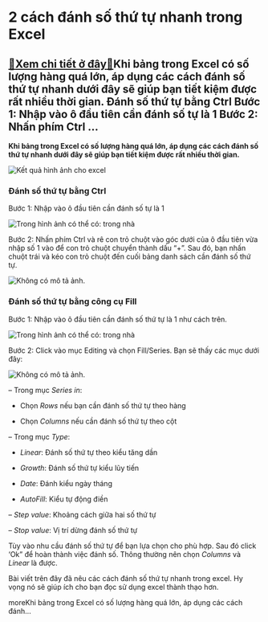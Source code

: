 2 cách đánh số thứ tự nhanh trong Excel
=======================================

[:gift:Xem chi tiết ở đây:gift:](https://hddtvn.com/2-cach-danh-so-thu-tu-nhanh-trong-excel/)Khi bảng trong Excel có số lượng hàng quá lớn, áp dụng các cách đánh số thứ tự nhanh dưới đây sẽ giúp bạn tiết kiệm được rất nhiều thời gian. Đánh số thứ tự bằng Ctrl Bước 1: Nhập vào ô đầu tiên cần đánh số tự là 1 Bước 2: Nhấn phím Ctrl …
-----------------------------------------------------------------------------------------------------------------------------------------------------------------------------------------------------------------------------------------------

**Khi bảng trong Excel có số lượng hàng quá lớn, áp dụng các cách đánh số thứ tự nhanh dưới đây sẽ giúp bạn tiết kiệm được rất nhiều thời gian.**


![Kết quả hình ảnh cho excel](https://hddtvn.com/wp-content/uploads/2021/01/excel-2016.png)


### Đánh số thứ tự bằng Ctrl


Bước 1: Nhập vào ô đầu tiên cần đánh số tự là 1


![Trong hình ảnh có thể có: trong nhà](https://scontent.fhan2-1.fna.fbcdn.net/v/t1.0-9/78656081_162346601528642_1580661678482128896_n.jpg?_nc_cat=103&_nc_ohc=NUtadtNnOMoAQnAWCP3oSuPOf7KMxB6KuMk53mCmwGYvDdSgg55TwMLJw&_nc_ht=scontent.fhan2-1.fna&oh=ede37ac9e6f7fa7f1502b25cd1c3ed80&oe=5E782525)


Bước 2: Nhấn phím Ctrl và rê con trỏ chuột vào góc dưới của ô đầu tiên vừa nhập số 1 vào để con trỏ chuột chuyển thành dấu “+”. Sau đó, bạn nhấn chuột trái và kéo con trỏ chuột đến cuối bảng danh sách cần đánh số thứ tự.


![Không có mô tả ảnh.](https://scontent.fhan2-2.fna.fbcdn.net/v/t1.0-9/79773950_162346644861971_7052236798524653568_n.jpg?_nc_cat=110&_nc_ohc=3wTWNaq5Cd8AQnhPc-dWdw2RLLtrUzZ4O7C6rmqVaeN6a87Q_pxBlzwiw&_nc_ht=scontent.fhan2-2.fna&oh=d8ea53c69195828a4f8bdb49506ab2a7&oe=5E7607C4)


### Đánh số thứ tự bằng công cụ Fill


Bước 1: Nhập vào ô đầu tiên cần đánh số thứ tự là 1 như cách trên.


![Trong hình ảnh có thể có: trong nhà](https://scontent.fhan2-1.fna.fbcdn.net/v/t1.0-9/78656081_162346601528642_1580661678482128896_n.jpg?_nc_cat=103&_nc_ohc=NUtadtNnOMoAQnAWCP3oSuPOf7KMxB6KuMk53mCmwGYvDdSgg55TwMLJw&_nc_ht=scontent.fhan2-1.fna&oh=ede37ac9e6f7fa7f1502b25cd1c3ed80&oe=5E782525)


Bước 2: Click vào mục Editing và chọn Fill/Series. Bạn sẽ thấy các mục dưới đây:


![Không có mô tả ảnh.](https://scontent.fhan2-3.fna.fbcdn.net/v/t1.0-9/78290381_162346664861969_4302314829697253376_n.jpg?_nc_cat=108&_nc_ohc=sZWBoS9DUrwAQmaKLEDyK2YzEI085fWpZSid6lqvvuDONm6Pt0hZGVDgQ&_nc_ht=scontent.fhan2-3.fna&oh=27f3b1bc93d3b5482e10cc013ca16b61&oe=5E67D8EE)


– Trong mục *Series in*:  

+ Chọn *Rows* nếu bạn cần đánh số thứ tự theo hàng  

+ Chọn *Columns* nếu cần đánh số thứ tự theo cột  

– Trong mục *Type*:  

+ *Linear*: Đánh số thứ tự theo kiểu tăng dần  

+ *Growth*: Đánh số thứ tự kiểu lũy tiến  

+ *Date*: Đánh kiểu ngày tháng  

+ *AutoFill*: Kiểu tự động điền  

– *Step value*: Khoảng cách giữa hai số thứ tự  

– *Stop value*: Vị trí dừng đánh số thứ tự  

Tùy vào nhu cầu đánh số thứ tự để bạn lựa chọn cho phù hợp. Sau đó click ‘Ok” để hoàn thành việc đánh số. Thông thường nên chọn *Columns* và *Linear* là được.


Bài viết trên đây đã nêu các cách đánh số thứ tự nhanh trong excel. Hy vọng nó sẽ giúp ích cho bạn đọc sử dụng excel thành thạo hơn.


moreKhi bảng trong Excel có số lượng hàng quá lớn, áp dụng các cách đánh…

